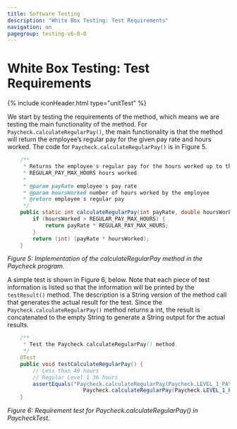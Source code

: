 ```yaml
---
title: Software Testing
description: "White Box Testing: Test Requirements"
navigation: on
pagegroup: testing-v6-0-0
--- 
```


# White Box Testing: Test Requirements
{% include iconHeader.html type="unitTest" %}

We start by testing the requirements of the method, which means we are
testing the main functionality of the method. For
`Paycheck.calculateRegularPay()`, the main functionality is that the
method will return the employee’s regular pay for the given pay rate and
hours worked. The code for `Paycheck.calculateRegularPay()` is in Figure 5.

```java
    /**
     * Returns the employee's regular pay for the hours worked up to the first
     * REGULAR_PAY_MAX_HOURS hours worked.
     * 
     * @param payRate employee's pay rate
     * @param hoursWorked number of hours worked by the employee
     * @return employee's regular pay
     */
    public static int calculateRegularPay(int payRate, double hoursWorked) {
        if (hoursWorked > REGULAR_PAY_MAX_HOURS) {
            return payRate * REGULAR_PAY_MAX_HOURS;
        }
        return (int) (payRate * hoursWorked);
    }
```

*Figure 5: Implementation of the calculateRegularPay method in the Paycheck program.*


A simple test is shown in Figure 6, below. Note that each piece of test
information is listed so that the information will be printed by the
`testResult()` method. The description is a String version of the method
call that generates the actual result for the test. Since the
`Paycheck.calculateRegularPay()` method returns a int, the result is
concatenated to the empty String to generate a String output for the
actual results.

```java
    /**
     * Test the Paycheck.calculateRegularPay() method.
     */
    @Test
    public void testCalculateRegularPay() {
        // Less than 40 hours
        // Regular Level 1 36 hours
        assertEquals("Paycheck.calculateRegularPay(Paycheck.LEVEL_1_PAY_RATE, 36)", 68400,
                        Paycheck.calculateRegularPay(Paycheck.LEVEL_1_PAY_RATE, 36));
    }
```

*Figure 6: Requirement test for Paycheck.calculateRegularPay() in PaycheckTest.*

